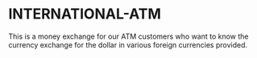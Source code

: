 # INTERNATIONAL-ATM
This is a money exchange for our ATM customers who want to know the currency exchange for the dollar in various foreign currencies provided.
